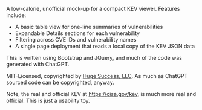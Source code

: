A low-calorie, unofficial mock-up for a compact KEV viewer. Features include:

* A basic table view for one-line summaries of vulnerabilities
* Expandable Details sections for each vulnerability
* Filtering across CVE IDs and vulnerability names
* A single page deployment that reads a local copy of the KEV JSON data

This is written using Bootstrap and JQuery, and much of the code was generated with ChatGPT.

MIT-Licensed, copyrighted by [Huge Success, LLC](https://hugesuccess.org). As much as ChatGPT sourced code can be copyrighted, anyway.

Note, the real and official KEV at https://cisa.gov/kev, is much more real and official. This is just a usability toy.
